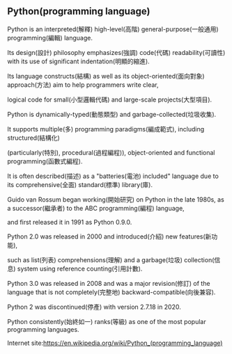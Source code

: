 ## Python(programming language)

Python is an interpreted(解釋) high-level(高階) general-purpose(一般通用) programming(編輯) language.

Its design(設計) philosophy emphasizes(強調) code(代碼) readability(可讀性) with its use of significant indentation(明顯的縮進).

Its language constructs(結構) as well as its object-oriented(面向對象) approach(方法) aim to help programmers write clear,

logical code for small(小型邏輯代碼) and large-scale projects(大型項目).

Python is dynamically-typed(動態類型) and garbage-collected(垃圾收集).

It supports multiple(多) programming paradigms(編成範式), including structured(結構化)

(particularly(特別), procedural(過程編程)), object-oriented and functional programming(函數式編程).

It is often described(描述) as a "batteries(電池) included" language due to its comprehensive(全面) standard(標準) library(庫).

Guido van Rossum began working(開始研究) on Python in the late 1980s, as a successor(繼承者) to the ABC programming(編程) language,

and first released it in 1991 as Python 0.9.0.

Python 2.0 was released in 2000 and introduced(介紹) new features(新功能), 

such as list(列表) comprehensions(理解) and a garbage(垃圾) collection(信息) system using reference counting(引用計數).

Python 3.0 was released in 2008 and was a major revision(修訂) of the language that is not completely(完整地) backward-compatible(向後兼容).

Python 2 was discontinued(停產) with version 2.7.18 in 2020.

Python consistently(始終如一) ranks(等級) as one of the most popular programming languages.

Internet site:https://en.wikipedia.org/wiki/Python_(programming_language)
